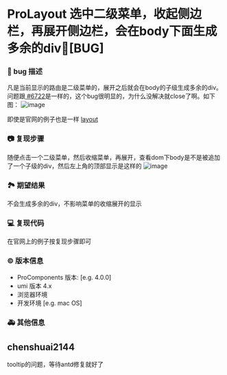 # ProLayout 选中二级菜单，收起侧边栏，再展开侧边栏，会在body下面生成多余的div🐛[BUG]

### 🐛 bug 描述

凡是当前显示的路由是二级菜单的，展开之后就会在body的子级生成多余的div。问题跟[ #6722](https://github.com/ant-design/pro-components/issues/6722)是一样的，这个bug很明显的，为什么没解决就close了啊。如下图：
![image](https://github.com/ant-design/pro-components/assets/35661936/6f4ed26f-5cba-4aed-8fe1-d8e45ec5bf2e)

即使是官网的例子也是一样 [layout](https://procomponents.ant.design/components/layout?tab=api#%E8%87%AA%E5%AE%9A%E4%B9%89-menu-%E7%9A%84%E5%86%85%E5%AE%B9)

### 📷 复现步骤

随便点击一个二级菜单，然后收缩菜单，再展开，查看dom下body是不是被追加了一个子级的div，然后左上角的顶部显示是这样的
![image](https://github.com/ant-design/pro-components/assets/35661936/ad4fc9a0-1b33-4466-9bfa-418b1934e9dc)

### 🏞 期望结果

不会生成多余的div，不影响菜单的收缩展开的显示

### 💻 复现代码

在官网上的例子按复现步骤即可

### © 版本信息

- ProComponents 版本: [e.g. 4.0.0]
- umi 版本 4.x
- 浏览器环境
- 开发环境 [e.g. mac OS]

### 🚑 其他信息

<!--
如截图等其他信息可以贴在这里
-->

## chenshuai2144

tooltip的问题，等待antd修复就好了
